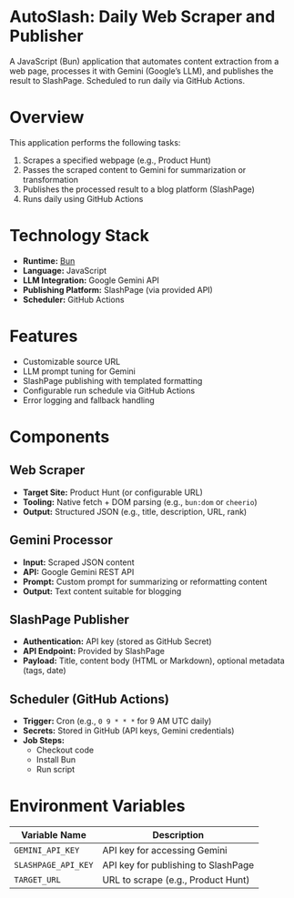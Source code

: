 # AutoSlash: Daily Web Scraper and Publisher

A JavaScript (Bun) application that automates content extraction from a web page, processes it with Gemini (Google’s LLM), and publishes the result to SlashPage. Scheduled to run daily via GitHub Actions.

# Overview

This application performs the following tasks:

1. Scrapes a specified webpage (e.g., Product Hunt)
2. Passes the scraped content to Gemini for summarization or transformation
3. Publishes the processed result to a blog platform (SlashPage)
4. Runs daily using GitHub Actions

# Technology Stack

- **Runtime:** [Bun](https://bun.sh/)
- **Language:** JavaScript
- **LLM Integration:** Google Gemini API
- **Publishing Platform:** SlashPage (via provided API)
- **Scheduler:** GitHub Actions

# Features

- Customizable source URL
- LLM prompt tuning for Gemini
- SlashPage publishing with templated formatting
- Configurable run schedule via GitHub Actions
- Error logging and fallback handling

# Components

## Web Scraper

- **Target Site:** Product Hunt (or configurable URL)
- **Tooling:** Native fetch + DOM parsing (e.g., `bun:dom` or `cheerio`)
- **Output:** Structured JSON (e.g., title, description, URL, rank)

## Gemini Processor

- **Input:** Scraped JSON content
- **API:** Google Gemini REST API
- **Prompt:** Custom prompt for summarizing or reformatting content
- **Output:** Text content suitable for blogging

## SlashPage Publisher

- **Authentication:** API key (stored as GitHub Secret)
- **API Endpoint:** Provided by SlashPage
- **Payload:** Title, content body (HTML or Markdown), optional metadata (tags, date)

## Scheduler (GitHub Actions)

- **Trigger:** Cron (e.g., `0 9 * * *` for 9 AM UTC daily)
- **Secrets:** Stored in GitHub (API keys, Gemini credentials)
- **Job Steps:**
    - Checkout code
    - Install Bun
    - Run script

# Environment Variables

| Variable Name | Description |
| --- | --- |
| `GEMINI_API_KEY` | API key for accessing Gemini |
| `SLASHPAGE_API_KEY` | API key for publishing to SlashPage |
| `TARGET_URL` | URL to scrape (e.g., Product Hunt) |

